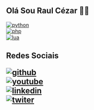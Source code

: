 ## Olá Sou Raul Cézar 👋🏼

[![python](https://img.shields.io/badge/Python-14354C?style=for-the-badge&logo=python&logoColor=white)](https://github.com/devraulczr)
<br>
[![php](https://img.shields.io/badge/PHP-777BB4?style=for-the-badge&logo=php&logoColor=white)](https://github.com/devraulczr)
<br>
[![lua](https://img.shields.io/badge/Lua-2C2D72?style=for-the-badge&logo=lua&logoColor=white)]([https://github.com/devraulczr](https://github.com/devraulczr/robloxstudio/tree/main))

<h2>Redes Sociais

[![github](https://img.shields.io/badge/GitHub-100000?style=for-the-badge&logo=github&logoColor=white)](https://github.com/devraulczr)
<br>
[![youtube](https://img.shields.io/badge/YouTube-FF0000?style=for-the-badge&logo=youtube&logoColor=white)](https://www.youtube.com/@mikey_code)
<br>
[![linkedin](https://img.shields.io/badge/LinkedIn-0077B5?style=for-the-badge&logo=linkedin&logoColor=white)](https://www.linkedin.com/in/raul-cézar-907a7b334/)
<br>
[![twiter](    https://img.shields.io/badge/Twitter-1DA1F2?style=for-the-badge&logo=twitter&logoColor=white)](https://x.com/devraulc)
